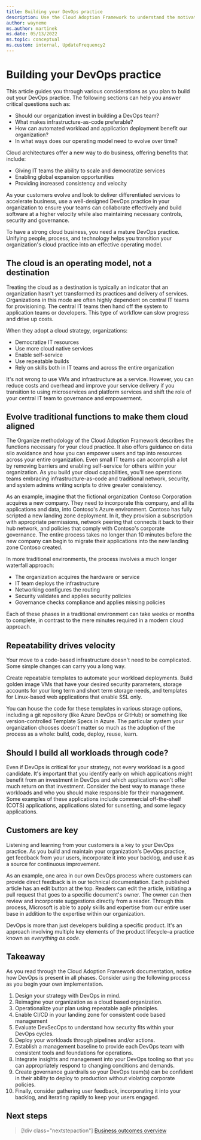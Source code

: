 ```yaml
---
title: Building your DevOps practice
description: Use the Cloud Adoption Framework to understand the motivations behind cloud migration that can help produce more successful business outcomes.
author: wayneme
ms.author: martinek
ms.date: 05/13/2022
ms.topic: conceptual
ms.custom: internal, UpdateFrequency2
---
```


# Building your DevOps practice

This article guides you through various considerations as you plan to build out your DevOps practice. The following sections can help you answer critical questions such as:

- Should our organization invest in building a DevOps team?
- What makes infrastructure-as-code preferable?
- How can automated workload and application deployment benefit our organization?
- In what ways does our operating model need to evolve over time?

Cloud architectures offer a new way to do business, offering benefits that include:

- Giving IT teams the ability to scale and democratize services
- Enabling global expansion opportunities
- Providing increased consistency and velocity

As your customers evolve and look to deliver differentiated services to accelerate business, use a well-designed DevOps practice in your organization to ensure your teams can collaborate effectively and build software at a higher velocity while also maintaining necessary controls, security and governance.

To have a strong cloud business, you need a mature DevOps practice. Unifying people, process, and technology helps you transition your organization's cloud practice into an effective operating model.

## The cloud is an operating model, not a destination

Treating the cloud as a destination is typically an indicator that an organization hasn't yet transformed its practices and delivery of services. Organizations in this mode are often highly dependent on central IT teams for provisioning. The central IT teams then hand off the system to application teams or developers. This type of workflow can slow progress and drive up costs.

When they adopt a cloud strategy, organizations:

- Democratize IT resources
- Use more cloud native services
- Enable self-service
- Use repeatable builds
- Rely on skills both in IT teams and across the entire organization

It's not wrong to use VMs and infrastructure as a service. However, you can reduce costs and overhead and improve your service delivery if you transition to using microservices and platform services and shift the role of your central IT team to governance and empowerment.

## Evolve traditional functions to make them cloud aligned

The Organize methodology of the Cloud Adoption Framework describes the functions necessary for your cloud practice. It also offers guidance on data silo avoidance and how you can empower users and tap into resources across your entire organization. Even small IT teams can accomplish a lot by removing barriers and enabling self-service for others within your organization. As you build your cloud capabilities, you'll see operations teams embracing infrastructure-as-code and traditional network, security, and system admins writing scripts to drive greater consistency.

As an example, imagine that the fictional organization Contoso Corporation acquires a new company. They need to incorporate this company, and all its applications and data, into Contoso's Azure environment. Contoso has fully scripted a new landing zone deployment. In it, they provision a subscription with appropriate permissions, network peering that connects it back to their hub network, and policies that comply with Contoso's corporate governance. The entire process takes no longer than 10 minutes before the new company can begin to migrate their applications into the new landing zone Contoso created.

In more traditional environments, the process involves a much longer waterfall approach:

- The organization acquires the hardware or service
- IT team deploys the infrastructure
- Networking configures the routing
- Security validates and applies security policies
- Governance checks compliance and applies missing policies

Each of these phases in a traditional environment can take weeks or months to complete, in contrast to the mere minutes required in a modern cloud approach.

## Repeatability drives velocity

Your move to a code-based infrastructure doesn't need to be complicated. Some simple changes can carry you a long way.

Create repeatable templates to automate your workload deployments. Build golden image VMs that have your desired security parameters, storage accounts for your long term and short term storage needs, and templates for Linux-based web applications that enable SSL only.

You can house the code for these templates in various storage options, including a git repository (like Azure DevOps or GitHub) or something like version-controlled Template Specs in Azure. The particular system your organization chooses doesn't matter so much as the adoption of the process as a whole: build, code, deploy, reuse, learn.

## Should I build all workloads through code?

Even if DevOps is critical for your strategy, not every workload is a good candidate. It's important that you identify early on which applications might benefit from an investment in DevOps and which applications won't offer much return on that investment. Consider the best way to manage these workloads and who you should make responsible for their management. Some examples of these applications include commercial off-the-shelf (COTS) applications, applications slated for sunsetting, and some legacy applications.

## Customers are key

Listening and learning from your customers is a key to your DevOps practice. As you build and maintain your organization's DevOps practice, get feedback from your users, incorporate it into your backlog, and use it as a source for continuous improvement.

As an example, one area in our own DevOps process where customers can provide direct feedback is in our technical documentation. Each published article has an edit button at the top. Readers can edit the article, initiating a pull request that goes to a specific document's owner. The owner can then review and incorporate suggestions directly from a reader. Through this process, Microsoft is able to apply skills and expertise from our entire user base in addition to the expertise within our organization.

DevOps is more than just developers building a specific product. It's an approach involving multiple key elements of the product lifecycle–a practice known as *everything as code*.

## Takeaway

As you read through the Cloud Adoption Framework documentation, notice how DevOps is present in all phases. Consider using the following process as you begin your own implementation.

1. Design your strategy with DevOps in mind.
2. Reimagine your organization as a cloud based organization.
3. Operationalize your plan using repeatable agile principles.
4. Enable CI/CD in your landing zone for consistent code based management
5. Evaluate DevSecOps to understand how security fits within your DevOps cycles.
6. Deploy your workloads through pipelines and/or actions.
7. Establish a management baseline to provide each DevOps team with consistent tools and foundations for operations.
8. Integrate insights and management into your DevOps tooling so that you can appropriately respond to changing conditions and demands.
9. Create governance guardrails so your DevOps team(s) can be confident in their ability to deploy to production without violating corporate policies.
10. Finally, consider gathering user feedback, incorporating it into your backlog, and iterating rapidly to keep your users engaged.

## Next steps

> [!div class="nextstepaction"]
> [Business outcomes overview](./business-outcomes/index.md)
